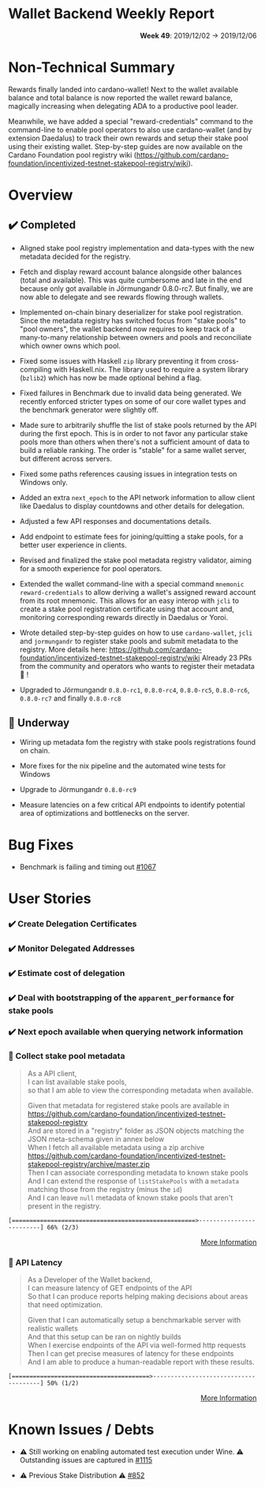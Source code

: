 # Wallet Backend Weekly Report

<p align="right">
  <strong>Week 49</strong>: 2019/12/02 → 2019/12/06
</p>

# Non-Technical Summary

Rewards finally landed into cardano-wallet! Next to the wallet available
balance and total balance is now reported the wallet reward balance, magically
increasing when delegating ADA to a productive pool leader.

Meanwhile, we have added a special "reward-credentials" command to the
command-line to enable pool operators to also use cardano-wallet (and by
extension Daedalus) to track their own rewards and setup their stake pool using
their existing wallet. Step-by-step guides are now available on the Cardano
Foundation pool registry wiki (https://github.com/cardano-foundation/incentivized-testnet-stakepool-registry/wiki).

# Overview

## :heavy_check_mark: Completed

- Aligned stake pool registry implementation and data-types with the new metadata
  decided for the registry. 

- Fetch and display reward account balance alongside other balances (total and available).
  This was quite cumbersome and late in the end because only got available in Jörmungandr 0.8.0-rc7.
  But finally, we are now able to delegate and see rewards flowing through wallets.

- Implemented on-chain binary deserializer for stake pool registration. Since the metadata
  registry has switched focus from "stake pools" to "pool owners", the wallet backend now
  requires to keep track of a many-to-many relationship between owners and pools and 
  reconciliate which owner owns which pool.

- Fixed some issues with Haskell `zip` library preventing it from cross-compiling with Haskell.nix.
  The library used to require a system library (`bzlib2`) which has now be made optional behind a 
  flag.

- Fixed failures in Benchmark due to invalid data being generated. We recently enforced stricter 
  types on some of our core wallet types and the benchmark generator were slightly off.

- Made sure to arbitrarily shuffle the list of stake pools returned by the API during the first
  epoch. This is in order to not favor any particular stake pools more than others when there's not
  a sufficient amount of data to build a reliable ranking. The order is "stable" for a same wallet
  server, but different across servers. 

- Fixed some paths references causing issues in integration tests on Windows only.

- Added an extra `next_epoch` to the API network information to allow client like Daedalus to 
  display countdowns and other details for delegation.

- Adjusted a few API responses and documentations details.

- Add endpoint to estimate fees for joining/quitting a stake pools, for a better user experience
  in clients.

- Revised and finalized the stake pool metadata registry validator, aiming for a smooth experience
  for pool operators. 

- Extended the wallet command-line with a special command `mnemonic reward-credentials` to allow 
  deriving a wallet's assigned reward account from its root mnemonic. This allows for an easy interop
  with `jcli` to create a stake pool registration certificate using that account and, monitoring 
  corresponding rewards directly in Daedalus or Yoroi.

- Wrote detailed step-by-step guides on how to use `cardano-wallet`, `jcli` and `jormungandr` to register
  stake pools and submit metadata to the registry. More details here: https://github.com/cardano-foundation/incentivized-testnet-stakepool-registry/wiki
  Already 23 PRs from the community and operators who wants to register their metadata :tada: !

- Upgraded to Jörmungandr `0.8.0-rc1`, `0.8.0-rc4`, `0.8.0-rc5`, `0.8.0-rc6`, `0.8.0-rc7` and finally `0.8.0-rc8`

## :construction: Underway

- Wiring up metadata fom the registry with stake pools registrations found on chain.

- More fixes for the nix pipeline and the automated wine tests for Windows

- Upgrade to Jörmungandr `0.8.0-rc9`

- Measure latencies on a few critical API endpoints to identify potential area of optimizations
  and bottlenecks on the server.

# Bug Fixes

- Benchmark is failing and timing out [#1067](https://github.com/input-output-hk/cardano-wallet/issues/1067)

# User Stories

### :heavy_check_mark: Create Delegation Certificates

### :heavy_check_mark: Monitor Delegated Addresses

### :heavy_check_mark: Estimate cost of delegation

### :heavy_check_mark: Deal with bootstrapping of the `apparent_performance` for stake pools

### :heavy_check_mark: Next epoch available when querying network information

### :hammer: Collect stake pool metadata

> As a API client,  
> I can list available stake pools,  
> so that I am able to view the corresponding metadata when available.  
> 
> Given that metadata for registered stake pools are available in https://github.com/cardano-foundation/incentivized-testnet-stakepool-registry  
> And are stored in a "registry" folder as JSON objects matching the JSON meta-schema given in annex below  
> When I fetch all available metadata using a zip archive https://github.com/cardano-foundation/incentivized-testnet-stakepool-registry/archive/master.zip  
> Then I can associate corresponding metadata to known stake pools  
> And I can extend the response of `listStakePools` with a `metadata` matching those from the registry (minus the `id`)  
> And I can leave `null` metadata of known stake pools that aren't present in the registry.  

```
[====================================================>-------------------------] 66% (2/3)
```

<p align="right">
  <a target="_blank" href="https://github.com/input-output-hk/cardano-wallet/milestone/34">More Information</a>
</p>

### :hammer: API Latency

> As a Developer of the Wallet backend,  
> I can measure latency of GET endpoints of the API  
> So that I can produce reports helping making decisions about areas that need optimization.  
> 
> Given that I can automatically setup a benchmarkable server with realistic wallets  
> And that this setup can be ran on nightly builds  
> When I exercise endpoints of the API via well-formed http requests  
> Then I can get precise measures of latency for these endpoints  
> And I am able to produce a human-readable report with these results.   

```
[=======================================>--------------------------------------] 50% (1/2)
```

<p align="right">
  <a target="_blank" href="https://github.com/input-output-hk/cardano-wallet/milestone/37">More Information</a>
</p>


# Known Issues / Debts

- :warning: Still working on enabling automated test execution under Wine. :warning: 
  Outstanding issues are captured in [#1115](https://github.com/input-output-hk/jormungandr/issues/1115)

- :warning: Previous Stake Distribution :warning: [#852](https://github.com/input-output-hk/jormungandr/issues/852)
